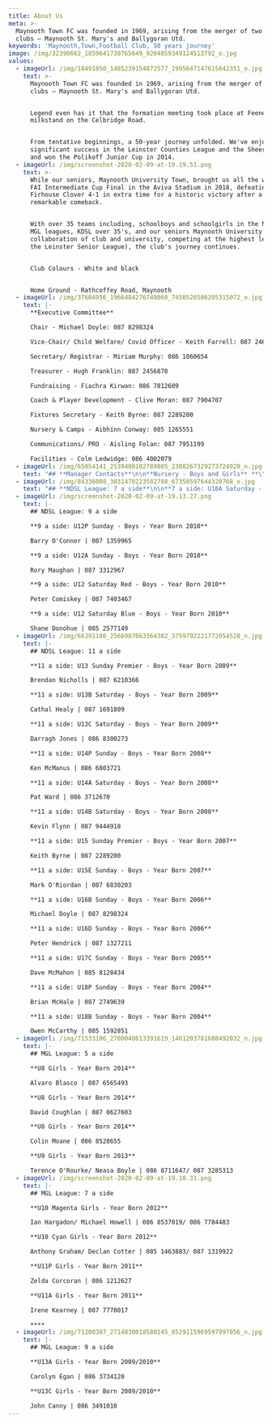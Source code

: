 ```yaml
---
title: About Us
meta: >-
  Maynooth Town FC was founded in 1969, arising from the merger of two local
  clubs – Maynooth St. Mary's and Ballygoran Utd.
keywords: 'Maynooth,Town,Football Club, 50 years journey'
image: /img/32390662_1859641730765649_9204859349124513792_o.jpg
values:
  - imageUrl: /img/18491850_1485239154872577_1995647147615642351_o.jpg
    text: >-
      Maynooth Town FC was founded in 1969, arising from the merger of two local
      clubs – Maynooth St. Mary's and Ballygoran Utd.


      Legend even has it that the formation meeting took place at Feeney's
      milkstand on the Celbridge Road.


      From tentative beginnings, a 50-year journey unfolded. We've enjoyed
      significant success in the Leinster Counties League and the Sheeran Cup,
      and won the Polikoff Junior Cup in 2014.
  - imageUrl: /img/screenshot-2020-02-09-at-19.19.51.png
    text: >-
      While our seniors, Maynooth University Town, brought us all the way to the
      FAI Intermediate Cup Final in the Aviva Stadium in 2018, defeating
      Firhouse Clover 4-1 in extra time for a historic victory after a
      remarkable comeback.


      With over 35 teams including, schoolboys and schoolgirls in the NDSL and
      MGL leagues, KDSL over 35's, and our seniors Maynooth University Town (a
      collaboration of club and university, competing at the highest level in
      the Leinster Senior League), the club's journey continues.


      Club Colours - White and black


      Home Ground - Rathcoffey Road, Maynooth
  - imageUrl: /img/37604956_1966484276748060_7450526506205315072_o.jpg
    text: |-
      **Executive Committee**

      Chair - Michael Doyle: 087 8298324

      Vice-Chair/ Child Welfare/ Covid Officer - Keith Farrell: 087 2460364

      Secretary/ Registrar - Miriam Murphy: 086 1060654

      Treasurer - Hugh Franklin: 087 2456870

      Fundraising - Fiachra Kirwan: 086 7812609

      Coach & Player Development - Clive Moran: 087 7904707

      Fixtures Secretary - Keith Byrne: 087 2289200

      Nursery & Camps - Aibhínn Conway: 085 1265551

      Communications/ PRO - Aisling Folan: 087 7951199

      Facilities - Colm Ledwidge: 086 4002079
  - imageUrl: /img/65054141_2539400102789805_2308267329273724928_n.jpg
    text: "## **Manager Contacts**\n\n**Nursery - Boys and Girls** **\\- Year Born 2015/2016/2017**\n\nAibhínn Conway - 085-1265551\n\n\n\n## **NDSL League: 5 a side**\n\n**5 a side: U8 Saturday - Boys - Year Born 2014**\n\nTony Rudden/ Colin Wilson | 086 8322578/ 085 2234845\n\n**5 a side: U8 Saturday - Boys - Year Born 2014**\t\n\nAidan McGreevy/ Rob Levins | 086 8062393/ 087 9783282\n\n**5 a side: U9 Saturday - Boys - Year Born 2013**\t\t\n\nPaddy Egan | 087 7918725\n\n**5 a side: U9 Saturday - Boys - Year Born 2013**\n\nDamien Terry | 087 9447335"
  - imageUrl: /img/84336008_3031470223582788_67350597644320768_o.jpg
    text: "## **NDSL League: 7 a side**\n\n**7 a side: U10A Saturday - Boys - Year Born 2012**\t\n\nAlan Adamson\t| 087 2165215\n\n**7 a side: U10C Saturday - Boys - Year Born 2012**\n\nDeclan Grant | 087 6436701\t\n\n**7 a side: U10E Saturday - Boys - Year Born 2012**\n\nRob Groarke | 087 6622137\n\n**7 a side: U10F Saturday - Boys - Year Born 2012**\n\nDarren Moore | 087 9317112\n\n**7 a side: U11A Saturday - Boys - Year Born 2011**\n\nTom Nolan | 089 2071729\n\n**7 a side: U11B Saturday - Boys - Year Born 2011**\n\nFiachra Kirwan | 086-7812609\n\n**7 a side: U11G Saturday - Boys - Year Born 2011**\n\nAidan McGreevy | 086 8062393"
  - imageUrl: /img/screenshot-2020-02-09-at-19.13.27.png
    text: |-
      ## NDSL League: 9 a side

      **9 a side: U12P Sunday - Boys - Year Born 2010**

      Barry O'Connor | 087 1359965

      **9 a side: U12A Sunday - Boys - Year Born 2010**

      Rory Maughan | 087 3312967

      **9 a side: U12 Saturday Red - Boys - Year Born 2010**

      Peter Comiskey | 087 7403467

      **9 a side: U12 Saturday Blue - Boys - Year Born 2010**

      Shane Donohue | 085 2577149
  - imageUrl: /img/66391180_2566987663364382_3759792221772054528_n.jpg
    text: |-
      ## NDSL League: 11 a side

      **11 a side: U13 Sunday Premier - Boys - Year Born 2009**

      Brendan Nicholls | 087 6210366

      **11 a side: U13B Saturday - Boys - Year Born 2009**

      Cathal Healy | 087 1691809

      **11 a side: U13C Saturday - Boys - Year Born 2009**

      Darragh Jones | 086 8300273

      **11 a side: U14P Sunday - Boys - Year Born 2008**

      Ken McManus | 086 6003721

      **11 a side: U14A Saturday - Boys - Year Born 2008**

      Pat Ward | 086 3712670

      **11 a side: U14B Saturday - Boys - Year Born 2008**

      Kevin Flynn | 087 9444918

      **11 a side: U15 Sunday Premier - Boys - Year Born 2007**

      Keith Byrne | 087 2289200

      **11 a side: U15E Sunday - Boys - Year Born 2007**

      Mark O'Riordan | 087 6830203

      **11 a side: U16B Sunday - Boys - Year Born 2006**

      Michael Doyle | 087 8298324

      **11 a side: U16D Sunday - Boys - Year Born 2006**

      Peter Hendrick | 087 1327211

      **11 a side: U17C Sunday - Boys - Year Born 2005**

      Dave McMahon | 085 8128434

      **11 a side: U18P Sunday - Boys - Year Born 2004**

      Brian McHale | 087 2749639

      **11 a side: U18B Sunday - Boys - Year Born 2004**

      Owen McCarthy | 085 1592851
  - imageUrl: /img/71533106_2700048613391619_1461203781688492032_n.jpg
    text: |-
      ## MGL League: 5 a side

      **U8 Girls - Year Born 2014**

      Alvaro Blasco | 087 6565493

      **U8 Girls - Year Born 2014**

      David Coughlan | 087 0627603

      **U8 Girls - Year Born 2014**

      Colin Moane | 086 8528655

      **U9 Girls - Year Born 2013**

      Terence O'Rourke/ Neasa Boyle | 086 8711647/ 087 3285313
  - imageUrl: /img/screenshot-2020-02-09-at-19.10.31.png
    text: |-
      ## MGL League: 7 a side

      **U10 Magenta Girls - Year Born 2012**

      Ian Hargadon/ Michael Howell | 086 8537019/ 086 7784483

      **U10 Cyan Girls - Year Born 2012**

      Anthony Graham/ Declan Cotter | 085 1463883/ 087 1319922

      **U11P Girls - Year Born 2011**

      Zelda Corcoran | 086 1212627

      **U11A Girls - Year Born 2011**

      Irene Kearney | 087 7778017

      ****
  - imageUrl: /img/71200307_2714830018580145_8529115969597997056_n.jpg
    text: |-
      ## MGL League: 9 a side

      **U13A Girls - Year Born 2009/2010**

      Carolyn Egan | 086 3734120

      **U13C Girls - Year Born 2009/2010**

      John Canny | 086 3491010
---
```



